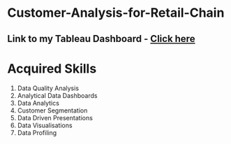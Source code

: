 # Customer-Analysis-for-Retail-Chain

## Link to my Tableau Dashboard - [Click here](https://public.tableau.com/views/SpyrocketKPIdashboard/Summary?:language=en-GB&:display_count=n&:origin=viz_share_link)


# Acquired Skills 
1. Data Quality Analysis
2. Analytical Data Dashboards
3. Data Analytics
4. Customer Segmentation
5. Data Driven Presentations
6. Data Visualisations
7. Data Profiling

